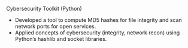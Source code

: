 Cybersecurity Toolkit (Python)
- Developed a tool to compute MD5 hashes for file integrity and scan network ports for open services.
- Applied concepts of cybersecurity (integrity, network recon) using Python’s hashlib and socket libraries.

